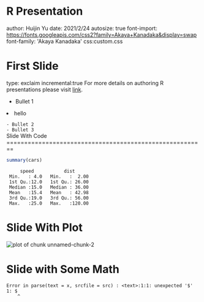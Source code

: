 R Presentation
========================================================
author: Huijin Yu 
date: 2021/2/24
autosize: true
font-import: https://fonts.googleapis.com/css2?family=Akaya+Kanadaka&display=swap
font-family: 'Akaya Kanadaka' 
css:custom.css

First Slide
========================================================
type: exclaim
incremental:true
For more details on authoring R presentations please visit [link](https://support.rstudio.com/hc/en-us/articles/200486468).

- Bullet 1
<li class="fragment fade-in " > hello </li>
<code>
- Bullet 2
- Bullet 3
</code>
Slide With Code
========================================================


```r
summary(cars)
```

```
     speed           dist       
 Min.   : 4.0   Min.   :  2.00  
 1st Qu.:12.0   1st Qu.: 26.00  
 Median :15.0   Median : 36.00  
 Mean   :15.4   Mean   : 42.98  
 3rd Qu.:19.0   3rd Qu.: 56.00  
 Max.   :25.0   Max.   :120.00  
```

Slide With Plot
========================================================

![plot of chunk unnamed-chunk-2](2021_2_24-figure/unnamed-chunk-2-1.png)

Slide with Some Math
========================================================






```
Error in parse(text = x, srcfile = src) : <text>:1:1: unexpected '$'
1: $
    ^
```
